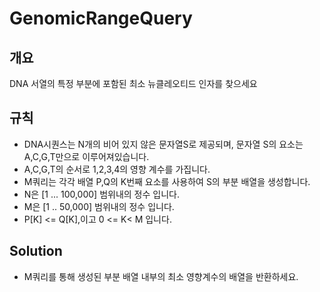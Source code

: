 GenomicRangeQuery
===
## 개요
DNA 서열의 특정 부분에 포함된 최소 뉴클레오티드 인자를 찾으세요
## 규칙
+ DNA시퀀스는 N개의 비어 있지 않은 문자열S로 제공되며, 문자열 S의 요소는 A,C,G,T만으로 이루어져있습니다.
+ A,C,G,T의 순서로 1,2,3,4의 영향 계수를 가집니다.
+ M쿼리는 각각 배열 P,Q의 K번째 요소를 사용하여 S의 부분 배열을 생성합니다.
+ N은 [1 ... 100,000] 범위내의 정수 입니다.
+ M은 [1 .. 50,000] 범위내의 정수 입니다.
+ P[K] <= Q[K],이고 0 <= K< M 입니다.
## Solution
+ M쿼리를 통해 생성된 부분 배열 내부의 최소 영향계수의 배열을 반환하세요.